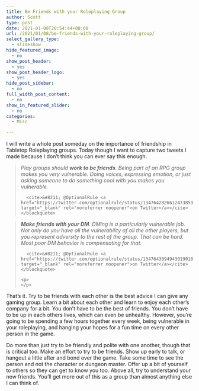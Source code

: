 ```yaml
---
title: Be Friends with your Roleplaying Group
author: Scott
type: post
date: 2021-01-08T20:54:44+00:00
url: /2021/01/08/be-friends-with-your-roleplaying-group/
select_gallery_type:
  - slideshow
hide_featured_image:
  - no
show_post_header:
  - yes
show_post_header_logo:
  - yes
hide_post_sidebar:
  - no
full_width_post_content:
  - no
show_in_featured_slider:
  - no
categories:
  - Misc

---
```

I will write a whole post someday on the importance of friendship in Tabletop Roleplaying groups. Today though I want to capture two tweets I made because I don&#8217;t think you can ever say this enough. 

<div class="wp-block-columns">
  <div class="wp-block-column">
    <blockquote class="wp-block-quote">
      <p>
        <em>Play groups should <strong>work to be friends</strong>. Being part of an RPG group makes you very vulnerable. Doing voices, expressing emotion, or just asking someone to do something cool with you makes you vulnerable.</em>
      </p>
      
      <cite>&#8211; @OptionalRule <a href="https://twitter.com/optionalrule/status/1347642826612473859" target="_blank" rel="noreferrer noopener">on Twitter</a></cite>
    </blockquote>
  </div>
  
  <div class="wp-block-column">
    <blockquote class="wp-block-quote">
      <p>
        <em><strong>Make friends with your DM</strong>. DMing is a particularly vulnerable job. Not only do you have all the vulnerability of all the other players, but you represent adversity to the rest of the group. That can be hard. Most poor DM behavior is compensating for that.</em>
      </p>
      
      <cite>&#8211; @OptionalRule <a href="https://twitter.com/optionalrule/status/1347643094943019010" target="_blank" rel="noreferrer noopener">on Twitter</a></cite>
    </blockquote>
    
    <p>
    </p>
  </div>
</div>

That&#8217;s it. Try to be friends with each other is the best advice I can give any gaming group. Learn a bit about each other and learn to enjoy each other&#8217;s company for a bit. You don&#8217;t have to be the best of friends. You don&#8217;t have to be up in each others lives, which can even be unhealthy. However, you&#8217;re going to be spending a few hours together every week, being vulnerable in your roleplaying, and hanging your hopes for a fun time on every other person in the game. 

Do more than just try to be friendly and polite with one another, though that is critical too. Make an effort to try to be friends. Show up early to talk, or hangout a little after and bond over the game. Take some time to see the person and not the character or dungeon master. Offer up a bit of yourself to others so they can get to know you too. Above all, try to understand your new friends. You&#8217;ll get more out of this as a group than almost anything else I can think of.